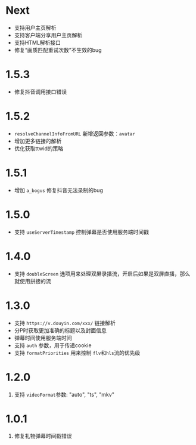# Next

- 支持用户主页解析
- 支持客户端分享用户主页解析
- 支持HTML解析接口
- 修复“画质匹配重试次数”不生效的bug

# 1.5.3

- 修复抖音调用接口错误

# 1.5.2

- `resolveChannelInfoFromURL` 新增返回参数：`avatar`
- 增加更多链接的解析
- 优化获取ttwid的策略

# 1.5.1

- 增加 `a_bogus` 修复抖音无法录制的bug

# 1.5.0

- 支持 `useServerTimestamp` 控制弹幕是否使用服务端时间戳

# 1.4.0

- 支持 `doubleScreen` 选项用来处理双屏录播流，开启后如果是双屏直播，那么就使用拼接的流

# 1.3.0

- 支持 `https://v.douyin.com/xxx/` 链接解析
- 分P时获取更加准确的标题以及封面信息
- 弹幕时间使用服务端时间
- 支持 `auth` 参数，用于传递cookie
- 支持 `formatPriorities` 用来控制 `flv`和`hls`流的优先级

# 1.2.0

1. 支持 `videoFormat`参数: "auto", "ts", "mkv"

# 1.0.1

1. 修复礼物弹幕时间戳错误

